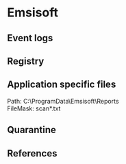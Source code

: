 # Emsisoft

## Event logs

## Registry

## Application specific files

Path: C:\ProgramData\Emsisoft\Reports\
FileMask: scan*.txt

## Quarantine

## References
